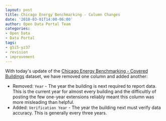 ```yaml
---
layout: post
title: Chicago Energy Benchmarking - Column Changes
date: '2018-03-01T14:00-06:00'
author: Open Data Portal Team
categories:
- Open Data
- Data Portal
tags:
- g5i5-yz37
- revision
- improvement
---
```

With today's update of the [Chicago Energy Benchmarking - Covered Buildings](https://data.cityofchicago.org/d/g5i5-yz37) dataset, we have removed one column and added another:

* Removed: `Year` - The year the building is next required to report data. This is the current year for almost every building and the difficultly  of posting the few one-year extensions reliably meant this column was more misleading than helpful.
* Added: `Verification Year` - The year the building next must verify data accuracy. This is generally every three years.
